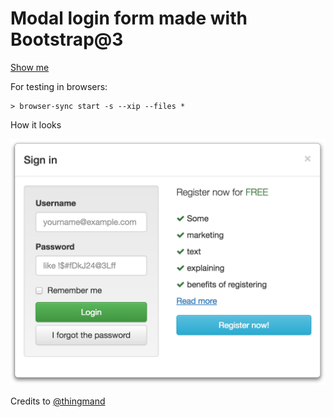 # Modal login form made with Bootstrap@3

[Show me](https://alexkval.github.io/bt-modal-login-form/)

For testing in browsers:
```
> browser-sync start -s --xip --files *
```

How it looks

![](https://raw.githubusercontent.com/alexkval/bt-modal-login-form/master/result.png)

Credits to [@thingmand](https://twitter.com/thingmand)
